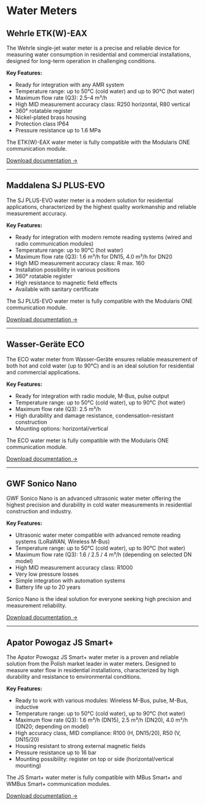 # Water Meters

## Wehrle ETK(W)-EAX

The Wehrle single-jet water meter is a precise and reliable device for measuring water consumption in residential and commercial installations, designed for long-term operation in challenging conditions.

**Key Features:**

- Ready for integration with any AMR system
- Temperature range: up to 50°C (cold water) and up to 90°C (hot water)
- Maximum flow rate (Q3): 2.5–4 m³/h
- High MID measurement accuracy class: R250 horizontal, R80 vertical
- 360° rotatable register
- Nickel-plated brass housing
- Protection class IP64
- Pressure resistance up to 1.6 MPa

The ETK(W)-EAX water meter is fully compatible with the Modularis ONE communication module.

[Download documentation →](https://wehrle.de/en/metering/water/single-jet-dry-meters/single-jet-dry-modularis/#)

---

## Maddalena SJ PLUS-EVO

The SJ PLUS-EVO water meter is a modern solution for residential applications, characterized by the highest quality workmanship and reliable measurement accuracy.

**Key Features:**

- Ready for integration with modern remote reading systems (wired and radio communication modules)
- Temperature range: up to 90°C (hot water)
- Maximum flow rate (Q3): 1.6 m³/h for DN15, 4.0 m³/h for DN20
- High MID measurement accuracy class: R max. 160
- Installation possibility in various positions
- 360° rotatable register
- High resistance to magnetic field effects
- Available with sanitary certificate

The SJ PLUS-EVO water meter is fully compatible with the Modularis ONE communication module.

[Download documentation →](https://www.maddalena.it/wp-content/uploads/catalog-pdf/schedatecnica-sjplus-en-v4.pdf)

---

## Wasser-Geräte ECO

The ECO water meter from Wasser-Geräte ensures reliable measurement of both hot and cold water (up to 90°C) and is an ideal solution for residential and commercial applications.

**Key Features:**

- Ready for integration with radio module, M-Bus, pulse output
- Temperature range: up to 50°C (cold water), up to 90°C (hot water)
- Maximum flow rate (Q3): 2.5 m³/h
- High durability and damage resistance, condensation-resistant construction
- Mounting options: horizontal/vertical

The ECO water meter is fully compatible with the Modularis ONE communication module.

[Download documentation →](https://www.wasser-geraete.de/products/wohnungswasserzaehlereco/#)

---

## GWF Sonico Nano

GWF Sonico Nano is an advanced ultrasonic water meter offering the highest precision and durability in cold water measurements in residential construction and industry.

**Key Features:**

- Ultrasonic water meter compatible with advanced remote reading systems (LoRaWAN, Wireless M-Bus)
- Temperature range: up to 50°C (cold water), up to 90°C (hot water)
- Maximum flow rate (Q3): 1.6 / 2.5 / 4 m³/h (depending on selected DN model)
- High MID measurement accuracy class: R1000
- Very low pressure losses
- Simple integration with automation systems
- Battery life up to 20 years

Sonico Nano is the ideal solution for everyone seeking high precision and measurement reliability.

[Download documentation →](https://productfinder.gwf.ch/uploads_productfinder/downloads/Sonico_Brochure_Enlit-Version-2024_KIe10200_web_v04.pdf)

---

## Apator Powogaz JS Smart+

The Apator Powogaz JS Smart+ water meter is a proven and reliable solution from the Polish market leader in water meters. Designed to measure water flow in residential installations, characterized by high durability and resistance to environmental conditions.

**Key Features:**

- Ready to work with various modules: Wireless M-Bus, pulse, M-Bus, inductive
- Temperature range: up to 50°C (cold water), up to 90°C (hot water)
- Maximum flow rate (Q3): 1.6 m³/h (DN15), 2.5 m³/h (DN20), 4.0 m³/h (DN20; depending on model)
- High accuracy class, MID compliance: R100 (H, DN15/20), R50 (V, DN15/20)
- Housing resistant to strong external magnetic fields
- Pressure resistance up to 16 bar
- Mounting possibility: register on top or side (horizontal/vertical mounting)

The JS Smart+ water meter is fully compatible with MBus Smart+ and WMBus Smart+ communication modules.

[Download documentation →](https://api.apator.com/uploads/oferta/woda-i-cieplo/wodomierze/smart-plus/smart-plus-karta-katalogowa.pdf)